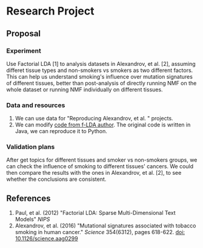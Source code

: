 # Research Project

## Proposal

### Experiment
Use Factorial LDA [1] to analysis datasets in Alexandrov, et al. [2], assuming differet tissue types and non-smokers vs smokers as two different factors. This can help us understand smoking's influence over mutation signatures of different tissues, better than post-analysis of directly running NMF on the whole dataset or running NMF individually on different tissues.

### Data and resources
1. We can use data for "Reproducing Alexandrov, et al. " projects.
2. We can modify [code from f-LDA author](http://cmci.colorado.edu/~mpaul/downloads/flda.php). The original code is written in Java, we can reproduce it to Python.

### Validation plans
After get topics for different tissues and smoker vs non-smokers groups, we can check the influence of smoking to different tissues' cancers. We could then compare the results with the ones in Alexandrov, et al. [2], to see whether the conclusions are consistent.


## References
1. Paul, et al. (2012) "Factorial LDA: Sparse Multi-Dimensional Text Models" _NIPS_
2. Alexandrov, et al. (2016) "Mutational signatures associated with tobacco smoking in human cancer." _Science_ 354(6312), pages 618-622. [doi: 10.1126/science.aag0299](https://doi.org/10.1126/science.aag0299)